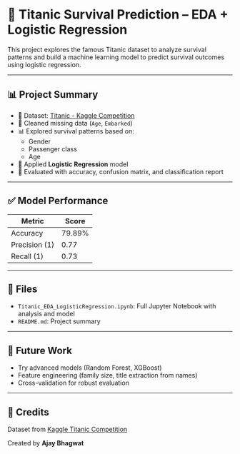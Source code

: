 # 🚢 Titanic Survival Prediction – EDA + Logistic Regression

This project explores the famous Titanic dataset to analyze survival patterns and build a machine learning model to predict survival outcomes using logistic regression.

---

## 📊 Project Summary

- 📁 Dataset: [Titanic - Kaggle Competition](https://www.kaggle.com/competitions/titanic)
- 🧹 Cleaned missing data (`Age`, `Embarked`)
- 📊 Explored survival patterns based on:
  - Gender
  - Passenger class
  - Age
- 🤖 Applied **Logistic Regression** model
- 🧠 Evaluated with accuracy, confusion matrix, and classification report

---

## ✅ Model Performance

| Metric     | Score      |
|------------|------------|
| Accuracy   | 79.89%     |
| Precision (1) | 0.77    |
| Recall (1)    | 0.73    |

---

## 📂 Files

- `Titanic_EDA_LogisticRegression.ipynb`: Full Jupyter Notebook with analysis and model
- `README.md`: Project summary

---

## 🚀 Future Work

- Try advanced models (Random Forest, XGBoost)
- Feature engineering (family size, title extraction from names)
- Cross-validation for robust evaluation

---

## 📣 Credits

Dataset from [Kaggle Titanic Competition](https://www.kaggle.com/competitions/titanic)

Created by **Ajay  Bhagwat**
